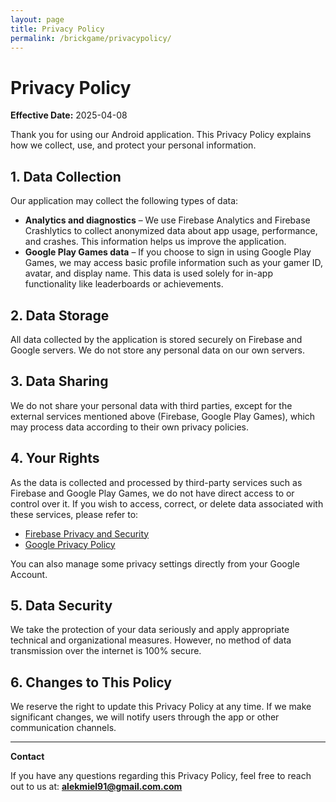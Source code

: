 ```yaml
---
layout: page
title: Privacy Policy
permalink: /brickgame/privacypolicy/
---
```


# Privacy Policy

**Effective Date:** 2025-04-08

Thank you for using our Android application. This Privacy Policy explains how we collect, use, and protect your personal information.

## 1. Data Collection

Our application may collect the following types of data:

- **Analytics and diagnostics** – We use Firebase Analytics and Firebase Crashlytics to collect anonymized data about app usage, performance, and crashes. This information helps us improve the application.
- **Google Play Games data** – If you choose to sign in using Google Play Games, we may access basic profile information such as your gamer ID, avatar, and display name. This data is used solely for in-app functionality like leaderboards or achievements.

## 2. Data Storage

All data collected by the application is stored securely on Firebase and Google servers. We do not store any personal data on our own servers.

## 3. Data Sharing

We do not share your personal data with third parties, except for the external services mentioned above (Firebase, Google Play Games), which may process data according to their own privacy policies.

## 4. Your Rights

As the data is collected and processed by third-party services such as Firebase and Google Play Games, we do not have direct access to or control over it. If you wish to access, correct, or delete data associated with these services, please refer to:

- [Firebase Privacy and Security](https://firebase.google.com/support/privacy)
- [Google Privacy Policy](https://policies.google.com/privacy)

You can also manage some privacy settings directly from your Google Account.

## 5. Data Security

We take the protection of your data seriously and apply appropriate technical and organizational measures. However, no method of data transmission over the internet is 100% secure.

## 6. Changes to This Policy

We reserve the right to update this Privacy Policy at any time. If we make significant changes, we will notify users through the app or other communication channels.

---

**Contact**

If you have any questions regarding this Privacy Policy, feel free to reach out to us at: **alekmiel91@gmail.com.com**
